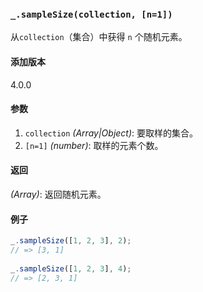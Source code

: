 ### `_.sampleSize(collection, [n=1])`[​](#_samplesizecollection-n1 "_samplesizecollection-n1的直接链接")

从`collection`（集合）中获得 `n` 个随机元素。

#### 添加版本

4.0.0

#### 参数

1.  `collection` _(Array|Object)_: 要取样的集合。
2.  `[n=1]` _(number)_: 取样的元素个数。

#### 返回

_(Array)_: 返回随机元素。

#### 例子

```js
_.sampleSize([1, 2, 3], 2);
// => [3, 1]
 
_.sampleSize([1, 2, 3], 4);
// => [2, 3, 1]

```